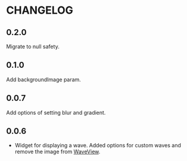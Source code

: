 # CHANGELOG

## 0.2.0

Migrate to null safety.

## 0.1.0

Add backgroundImage param.

## 0.0.7

Add options of setting blur and gradient.

## 0.0.6

* Widget for displaying a wave. Added options for custom waves and remove the image from [WaveView](https://github.com/While1true/WaveView_flutter).
